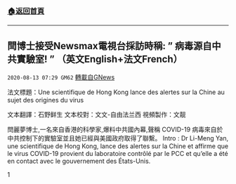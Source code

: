 ###  [:house:返回首頁](https://github.com/ourhimalayas/txt)
---

## 閆博士接受Newsmax電視台採訪時稱: &#8221; 病毒源自中共實驗室! &#8221; （英文English+法文French）
`2020-08-13 07:29 GM62` [轉載自GNews](https://gnews.org/zh-hant/295335/)

法文標題：Une scientifique de Hong Kong lance des alertes sur la Chine au sujet des origines du virus

文本翻譯：石野鲜生 文本校對：文文-自由法兰西 視頻製作：文靓

閆麗夢博士,一名來自香港的科學家,爆料中共國內幕,聲稱 COVID-19 病毒來自於中共控制下的實驗室並且她已經與美國政府取得了聯繫。
Intro : Dr Li-Meng Yan, une scientifique de Hong Kong, lance des alertes sur la Chine et affirme que le virus COVID-19 provient du laboratoire contrôlé par le PCC et qu’elle a été en contact avec le gouvernement des États-Unis.



1
